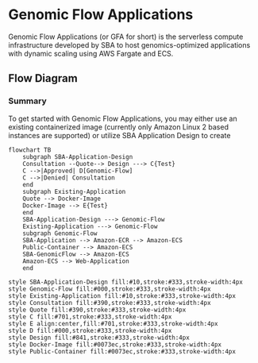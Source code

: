 # Genomic Flow Applications

Genomic Flow Applications (or GFA for short) is the serverless compute infrastructure developed by SBA to host genomics-optimized applications with dynamic scaling using AWS Fargate and ECS.

## Flow Diagram

### Summary

To get started with Genomic Flow Applications, you may either use an existing containerized image (currently only Amazon Linux 2 based instances are supported) or utilize SBA Application Design to create 

```mermaid
flowchart TB
    subgraph SBA-Application-Design
    Consultation --Quote--> Design ---> C{Test}
    C -->|Approved| D[Genomic-Flow]
    C -->|Denied| Consultation
    end
    subgraph Existing-Application
    Quote --> Docker-Image
    Docker-Image --> E{Test}
    end
    SBA-Application-Design ---> Genomic-Flow
    Existing-Application ---> Genomic-Flow
    subgraph Genomic-Flow
    SBA-Application --> Amazon-ECR --> Amazon-ECS
    Public-Container --> Amazon-ECS
    SBA-GenomicFlow --> Amazon-ECS
    Amazon-ECS --> Web-Application
    end
  
style SBA-Application-Design fill:#10,stroke:#333,stroke-width:4px
style Genomic-Flow fill:#000,stroke:#333,stroke-width:4px
style Existing-Application fill:#10,stroke:#333,stroke-width:4px
style Consultation fill:#390,stroke:#333,stroke-width:4px
style Quote fill:#390,stroke:#333,stroke-width:4px
style C fill:#701,stroke:#333,stroke-width:4px
style E align:center,fill:#701,stroke:#333,stroke-width:4px
style D fill:#000,stroke:#333,stroke-width:4px
style Design fill:#841,stroke:#333,stroke-width:4px
style Docker-Image fill:#0073ec,stroke:#333,stroke-width:4px
style Public-Container fill:#0073ec,stroke:#333,stroke-width:4px
```
